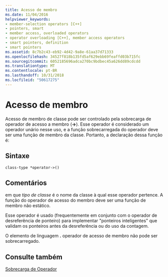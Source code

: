 ```yaml
---
title: Acesso de membro
ms.date: 11/04/2016
helpviewer_keywords:
- member-selection operators [C++]
- pointers, smart
- member access, overloaded operators
- operator overloading [C++], member access operators
- smart pointers, definition
- smart pointers
ms.assetid: 8c7b2c43-eb92-4d42-9a8e-61aa37d71333
ms.openlocfilehash: 34527f818b135fd5af629ebb69feaffd03b715fc
ms.sourcegitcommit: 6052185696adca270bc9bdbec45a626dd89cdcdd
ms.translationtype: MT
ms.contentlocale: pt-BR
ms.lasthandoff: 10/31/2018
ms.locfileid: "50617275"
---
```

# <a name="member-access"></a>Acesso de membro

Acesso de membro de classe pode ser controlado pela sobrecarga de operador de acesso a membro (**->**). Esse operador é considerado um operador unário nesse uso, e a função sobrecarregada do operador deve ser uma função de membro da classe. Portanto, a declaração dessa função é:

## <a name="syntax"></a>Sintaxe

```
class-type *operator->()
```

## <a name="remarks"></a>Comentários

em que *tipo de classe* é o nome da classe à qual esse operador pertence. A função do operador de acesso do membro deve ser uma função de membro não estático.

Esse operador é usado (frequentemente em conjunto com o operador de desreferência de ponteiro) para implementar "ponteiros inteligentes" que validam os ponteiros antes da desreferência ou do uso da contagem.

O elemento de linguagem **.** operador de acesso de membro não pode ser sobrecarregado.

## <a name="see-also"></a>Consulte também

[Sobrecarga de Operador](../cpp/operator-overloading.md)